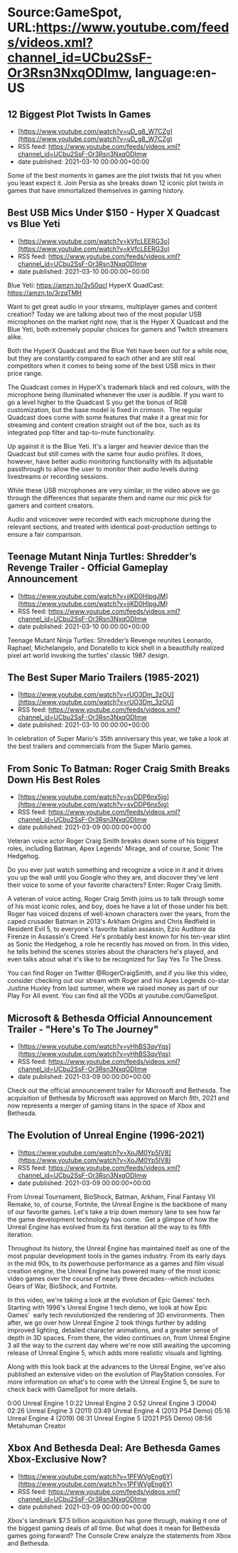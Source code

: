 # Source:GameSpot, URL:https://www.youtube.com/feeds/videos.xml?channel_id=UCbu2SsF-Or3Rsn3NxqODImw, language:en-US

## 12 Biggest Plot Twists In Games
 - [https://www.youtube.com/watch?v=uD_g8_W7CZg](https://www.youtube.com/watch?v=uD_g8_W7CZg)
 - RSS feed: https://www.youtube.com/feeds/videos.xml?channel_id=UCbu2SsF-Or3Rsn3NxqODImw
 - date published: 2021-03-10 00:00:00+00:00

Some of the best moments in games are the plot twists that hit you when you least expect it. Join Persia as she breaks down 12 iconic plot twists in games that have immortalized themselves in gaming history.

## Best USB Mics Under $150 - Hyper X Quadcast vs Blue Yeti
 - [https://www.youtube.com/watch?v=kVfcLEERG3o](https://www.youtube.com/watch?v=kVfcLEERG3o)
 - RSS feed: https://www.youtube.com/feeds/videos.xml?channel_id=UCbu2SsF-Or3Rsn3NxqODImw
 - date published: 2021-03-10 00:00:00+00:00

Blue Yeti: https://amzn.to/3v50qcl
HyperX QuadCast: https://amzn.to/3rzqTMH

Want to get great audio in your streams, multiplayer games and content creation? Today we are talking about two of the most popular USB microphones on the market right now, that is the Hyper X Quadcast and the Blue Yeti, both extremely popular choices for gamers and Twitch streamers alike.

Both the HyperX Quadcast and the Blue Yeti have been out for a while now, but they are constantly compared to each other and are still real competitors when it comes to being some of the best USB mics in their price range. 

The Quadcast comes in HyperX's trademark black and red colours, with the microphone being illuminated whenever the user is audible. If you want to go a level higher to the Quadcast S you get the bonus of RGB customization, but the base model is fixed in crimson.  The regular Quadcast does come with some features that make it a great mic for streaming and content creation straight out of the box, such as its integrated pop filter and tap-to-mute functionality. 

Up against it is the Blue Yeti. It's a larger and heavier device than the Quadcast but still comes with the same four audio profiles. It does, however, have better audio monitoring functionality with its adjustable passthrough to allow the user to monitor their audio levels during livestreams or recording sessions. 

While these USB microphones are very similar, in the video above we go through the differences that separate them and name our mic pick for gamers and content creators. 

Audio and voiceover were recorded with each microphone during the relevant sections, and treated with identical post-production settings to ensure a fair comparison.

## Teenage Mutant Ninja Turtles: Shredder’s Revenge Trailer - Official Gameplay Announcement
 - [https://www.youtube.com/watch?v=ijKD0HIpgJM](https://www.youtube.com/watch?v=ijKD0HIpgJM)
 - RSS feed: https://www.youtube.com/feeds/videos.xml?channel_id=UCbu2SsF-Or3Rsn3NxqODImw
 - date published: 2021-03-10 00:00:00+00:00

Teenage Mutant Ninja Turtles: Shredder’s Revenge reunites Leonardo, Raphael, Michelangelo, and Donatello to kick shell in a beautifully realized pixel art world invoking the turtles’ classic 1987 design.

## The Best Super Mario Trailers (1985-2021)
 - [https://www.youtube.com/watch?v=rUO3Dm_3zOU](https://www.youtube.com/watch?v=rUO3Dm_3zOU)
 - RSS feed: https://www.youtube.com/feeds/videos.xml?channel_id=UCbu2SsF-Or3Rsn3NxqODImw
 - date published: 2021-03-10 00:00:00+00:00

In celebration of Super Mario's 35th anniversary this year, we take a look at the best trailers and commercials from the Super Mario games.

## From Sonic To Batman: Roger Craig Smith Breaks Down His Best Roles
 - [https://www.youtube.com/watch?v=svDDP6nx5jg](https://www.youtube.com/watch?v=svDDP6nx5jg)
 - RSS feed: https://www.youtube.com/feeds/videos.xml?channel_id=UCbu2SsF-Or3Rsn3NxqODImw
 - date published: 2021-03-09 00:00:00+00:00

Veteran voice actor Roger Craig Smith breaks down some of his biggest roles, including Batman, Apex Legends' Mirage, and of course, Sonic The Hedgehog. 

Do you ever just watch something and recognize a voice in it and it drives you up the wall until you Google who they are, and discover they've lent their voice to some of your favorite characters? Enter: Roger Craig Smith.

A veteran of voice acting, Roger Craig Smith joins us to talk through some of his most iconic roles, and boy, does he have a lot of those under his belt. Roger has voiced dozens of well-known characters over the years, from the caped crusader Batman in 2013's Arkham Origins and Chris Redfield in Resident Evil 5, to everyone's favorite Italian assassin, Ezio Auditore da Firenze in Assassin's Creed. He's probably best known for his ten-year stint as Sonic the Hedgehog, a role he recently has moved on from. In this video, he tells behind the scenes stories about the characters he's played, and even talks about what it's like to be recognized for Say Yes To The Dress. 

You can find Roger on Twitter @RogerCraigSmith, and if you like this video, consider checking out our stream with Roger and his Apex Legends co-star Justine Huxley from last summer, where we raised money as part of our Play For All event. You can find all the VODs at youtube.com/GameSpot.

## Microsoft & Bethesda Official Announcement Trailer - "Here's To The Journey"
 - [https://www.youtube.com/watch?v=yHhBS3qvYqs](https://www.youtube.com/watch?v=yHhBS3qvYqs)
 - RSS feed: https://www.youtube.com/feeds/videos.xml?channel_id=UCbu2SsF-Or3Rsn3NxqODImw
 - date published: 2021-03-09 00:00:00+00:00

Check out the official announcement trailer for Microsoft and Bethesda. The acquisition of Bethesda by Microsoft was approved on March 8th, 2021 and now represents a merger of gaming titans in the space of Xbox and Bethesda.

## The Evolution of Unreal Engine (1996-2021)
 - [https://www.youtube.com/watch?v=XoJM0Yp5IV8](https://www.youtube.com/watch?v=XoJM0Yp5IV8)
 - RSS feed: https://www.youtube.com/feeds/videos.xml?channel_id=UCbu2SsF-Or3Rsn3NxqODImw
 - date published: 2021-03-09 00:00:00+00:00

From Unreal Tournament, BioShock, Batman, Arkham, Final Fantasy VII Remake, to, of course, Fortnite, the Unreal Engine is the backbone of many of our favorite games. Let's take a trip down memory lane to see how far the game development technology has come.  Get a glimpse of how the Unreal Engine has evolved from its first iteration all the way to its fifth iteration. 

Throughout its history, the Unreal Engine has maintained itself as one of the most popular development tools in the games industry. From its early days in the mid 90s, to its powerhouse performance as a games and film visual creation engine, the Unreal Engine has powered many of the most iconic video games over the course of nearly three decades--which includes Gears of War, BioShock, and Fortnite.

In this video, we're taking a look at the evolution of Epic Games' tech. Starting with 1996's Unreal Engine 1 tech demo, we look at how Epic Games'  early tech revolutionized the rendering of 3D environments. Then after, we go over how Unreal Engine 2 took things further by adding improved lighting, detailed character animations, and a greater sense of depth in 3D spaces. From there, the video continues on, from Unreal Engine 3 all the way to the current day where we're now still awaiting the upcoming release of Unreal Engine 5, which adds more realistic visuals and lighting. 

Along with this look back at the advances to the Unreal Engine, we've also published an extensive video on the evolution of PlayStation consoles. For more information on what's to come with the Unreal Engine 5, be sure to check back with GameSpot for more details.


0:00 Unreal Engine 1
0:22 Unreal Engine 2
0:52 Unreal Engine 3 (2004)
02:26 Unreal Engine 3 (2011)
03:49 Unreal Engine 4 (2013 PS4 Demo)
05:16 Unreal Engine 4 (2019)
06:31 Unreal Engine 5 (2021 PS5 Demo)
08:56 Metahuman Creator

## Xbox And Bethesda Deal: Are Bethesda Games Xbox-Exclusive Now?
 - [https://www.youtube.com/watch?v=1PFWVgEng6Y](https://www.youtube.com/watch?v=1PFWVgEng6Y)
 - RSS feed: https://www.youtube.com/feeds/videos.xml?channel_id=UCbu2SsF-Or3Rsn3NxqODImw
 - date published: 2021-03-09 00:00:00+00:00

Xbox's landmark $7.5 billion acquisition has gone through, making it one of the biggest gaming deals of all time. But what does it mean for Bethesda games going forward? The Console Crew analyze the statements from Xbox and Bethesda.

